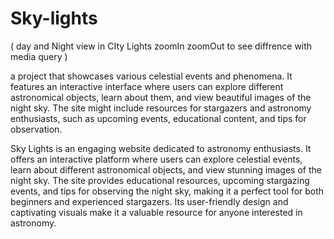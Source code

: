 # Sky-lights
( day and Night view in CIty Lights   zoomIn   zoomOut to see diffrence  with media query )

a project that showcases various celestial events and phenomena. It features an interactive interface where users can explore different astronomical objects, learn about them, and view beautiful images of the night sky. The site might include resources for stargazers and astronomy enthusiasts, such as upcoming events, educational content, and tips for observation.

Sky Lights is an engaging website dedicated to astronomy enthusiasts. It offers an interactive platform where users can explore celestial events, learn about different astronomical objects, and view stunning images of the night sky. The site provides educational resources, upcoming stargazing events, and tips for observing the night sky, making it a perfect tool for both beginners and experienced stargazers. Its user-friendly design and captivating visuals make it a valuable resource for anyone interested in astronomy.
